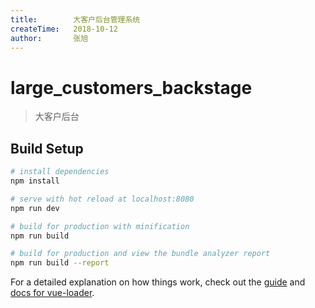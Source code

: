 ```yaml
---
title:        大客户后台管理系统
createTime:   2018-10-12
author:       张旭
---
```


# large_customers_backstage

> 大客户后台

## Build Setup

```bash
# install dependencies
npm install

# serve with hot reload at localhost:8080
npm run dev

# build for production with minification
npm run build

# build for production and view the bundle analyzer report
npm run build --report
```

For a detailed explanation on how things work, check out the [guide](http://vuejs-templates.github.io/webpack/) and [docs for vue-loader](http://vuejs.github.io/vue-loader).
